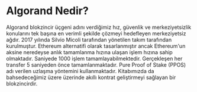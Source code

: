 # Algorand Nedir?

Algorand blokzincir üçgeni adını verdiğimiz hız, güvenlik ve merkeziyetsizlik konularını tek başına en verimli şekilde çözmeyi hedefleyen merkeziyetsiz ağdır. 2017 yılında Silvio Micoli tarafından yönetilen takım tarafından kurulmuştur. Ethereum alternatifi olarak tasarlanmıştır ancak Ethereum'un aksine neredeyse anlık tamamlanma hızına ulaşan işlem hızına sahip olmaktadır. Saniyede 1000 işlem tamamlayabilmektedir. Gerçekleşen her transfer 5 saniyeden önce tamamlanmaktadır. Pure Proof of Stake (PPOS) adı verilen uzlaşma yöntemini kullanmaktadır. Kitabımızda da bahsedeceğimiz üzere üzerinde akıllı kontrat geliştirmeyi sağlayan bir blokzincirdir.
